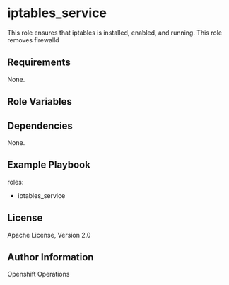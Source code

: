 iptables_service
===========

This role ensures that iptables is installed, enabled, and running.  This role removes firewalld

Requirements
------------

None.

Role Variables
--------------


Dependencies
------------

None.

Example Playbook
----------------

  roles:
  - iptables_service

License
-------

Apache License, Version 2.0

Author Information
------------------
Openshift Operations


